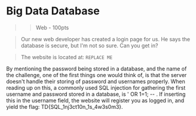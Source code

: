 # Big Data Database

> > Web - 100pts

> Our new web developer has created a login page for us. He says the
> database is secure, but I'm not so sure. Can you get in?

> The website is located at: `REPLACE ME`

By mentioning the password being stored in a database, and the name of the challenge, one of the first things one would 
think of, is that the server doesn't handle their storing of password and usernames properly. When reading up on this, 
a commonly used SQL injection for gathering the first username and password stored in a database, is ' OR 1=1; -- . 
If inserting this in the username field, the website will register you as logged in, and yield the flag: 
TD{SQL_1nj3ct10n_1s_4w3s0m3}.